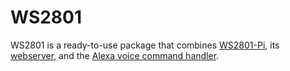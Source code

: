 # WS2801

WS2801 is a ready-to-use package that combines [WS2801-Pi](https://www.npmjs.com/package/ws2801-pi), its [webserver](https://www.npmjs.com/package/ws2801-pi), and the [Alexa voice command handler](https://www.npmjs.com/package/ws2801-alexa).
